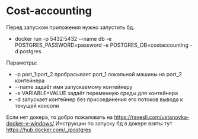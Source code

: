 # Cost-accounting

Перед запуском приложения нужно запустить бд.
 - docker run -p 5432:5432 --name db -e POSTGRES_PASSWORD=password -e POSTGRES_DB=costaccounting -d postgres

Параметры:
 - -p port_1:port_2 пробрасывает port_1 локальной машины на port_2 контейнера
 - --name задаёт имя запускаемому контейнеру
 - -e VARIABLE=VALUE задаёт переменную среды для контейнера
 - -d запускает контейнер без присоединения его потоков вывода к текущей консоли

Если нет докера, то добро пожаловать на https://ravesli.com/ustanovka-docker-v-windows/
Инструкции по запуску бд в докере взяты тут https://hub.docker.com/_/postgres
